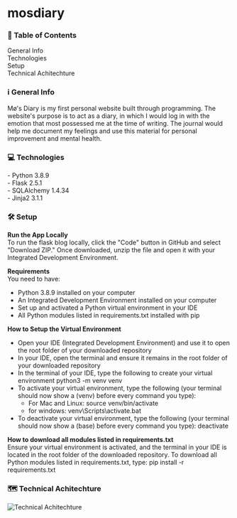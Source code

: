 # mosdiary

<h3>📖 Table of Contents</h3>
General Info<br>
Technologies<br>
Setup<br>
Technical Achitechture<br>

<h3>ℹ️ General Info</h3>
Mø's Diary is my first personal website built through programming. The website's purpose is to act as a diary, in which I would log in with the emotion that most possessed me at the time of writing. The journal would help me document my feelings and use this material for personal improvement and mental health.

<h3>💻 Technologies</h3>
- Python 3.8.9<br>
- Flask 2.5.1<br>
- SQLAlchemy 1.4.34<br>
- Jinja2 3.1.1<br>

<h3>🛠 Setup</h3>
<b>Run the App Locally</b><br>
To run the flask blog locally, click the "Code" button in GitHub and select "Download ZIP." Once downloaded, unzip the file and open it with your Integrated Development Environment.

<b>Requirements</b><br>
You need to have:
- Python 3.8.9 installed on your computer
- An Integrated Development Environment installed on your computer
- Set up and activated a Python virtual environment in your IDE
- All Python modules listed in requirements.txt installed with pip

<b>How to Setup the Virtual Environment</b><br>
- Open your IDE (Integrated Development Environment) and use it to open the root folder of your downloaded repository
- In your IDE, open the terminal and ensure it remains in the root folder of your downloaded repository
- In the terminal of your IDE, type the following to create your virtual environment python3 -m venv venv
- To activate your virtual environment, type the following (your terminal should now show a (venv) before every command you type):
  - For Mac and Linux: source venv/bin/activate
  - for windows: venv\Scripts\activate.bat
- To deactivate your virtual environment, type the following (your terminal should now show a (base) before every command you type): deactivate

<b>How to download all modules listed in requirements.txt</b><br>
Ensure your virtual environment is activated, and the terminal in your IDE is located in the root folder of the downloaded repository.
To download all Python modules listed in requirements.txt, type: pip install -r requirements.txt

<h3>🗺 Technical Achitechture</h3>

![Technical Achitechture](https://user-images.githubusercontent.com/109832377/182144874-50674a74-a336-4b32-9180-60548cd39860.png)








